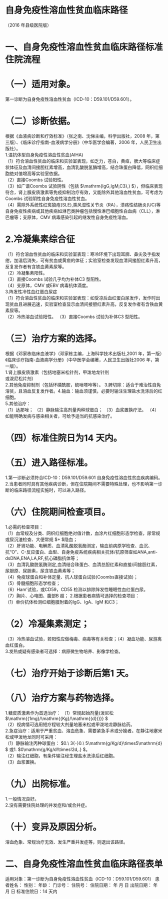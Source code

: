 # 自身免疫性溶血性贫血临床路径  
（2016 年县级医院版）  
# 一、自身免疫性溶血性贫血临床路径标准住院流程  
# （一）适用对象。  
第一诊断为自身免疫性溶血性贫血（ICD-10：D59.101/D59.601）。  
# （二）诊断依据。  
根据《血液病诊断和疗效标准》（张之南、沈悌主编，科学出版社，2008 年，第三版）、《临床诊疗指南-血液病学分册》（中华医学会编著，2006 年，人民卫生出版社）。  
1.温抗体型自身免疫性溶血性贫血(AIHA)  
（1）符合溶血性贫血的临床和实验室表现，如乏力，苍白，黄疸，脾大等临床症状体征及血清间接胆红素增高，血清乳酸脱氢酶增高，结合珠蛋白降低，网织红细胞绝对值增高等实验室依据。  
（2）直接Coombs 试验阳性。  
（3）如广谱Coombs 试验阴性（包括 $\mathrm{IgG,IgM,C3}\,) $），但临床表现符合，肾上腺皮质激素等免疫抑制治疗有效，又能除外其他溶血性贫血，可考虑为Coombs 试验阴性自身免疫性溶血性贫血。  
（4）需除外系统性红斑狼疮(SLE),类风湿性关节炎（RA），溃疡性结肠炎(UC)等自身免疫性疾病或其他疾病如淋巴类肿瘤包括慢性淋巴细胞性白血病（CLL），淋巴瘤等；支原体，CMV 病毒感染引起的继发性自身免疫性溶血。  
# 2.冷凝集素综合征  
（1）符合溶血性贫血的临床和实验室表现：寒冷环境下出现耳廓、鼻尖及手指发绀，加温后消失，可有贫血或黄疸的体征；实验室检查发现血清间接胆红素升高，反复发作者有含铁血黄素尿等。  
（2）冷凝集素阳性。  
（3）直接Coombs 试验几乎均为补体C3 型阳性。  
（4）支原体，CMV 或EBV 病毒抗体滴度。  
3.阵发性冷性血红蛋白尿症  
（1）符合溶血性贫血的临床和实验室表现：如受凉后血红蛋白尿发作，发作时出现贫血且进展迅速，实验室检查显示血清间接胆红素升高，反复发作者有含铁血黄素尿等。  
（2）冷热溶血试验阳性。 （3）直接Coombs 试验为补体C3 型阳性。  
# （三）治疗方案的选择。  
根据《邓家栋临床血液学》（邓家栋主编，上海科学技术出版社,2001 年，第一版）《临床诊疗指南-血液病学分册》（中华医学会编著，人民卫生出版社2006 年，第一版）。  
1.肾上腺皮质激素（包括地塞米松针剂，甲泼地龙针剂  
或泼尼松片剂）  
2.其他免疫抑制剂（包括环磷酰胺，硫唑嘌呤等）。 3.脾切除：适合于难治性自免溶贫，且溶血反复发作者。4.输血：输血须谨慎，必要时输注生理盐水洗涤后的红 细胞。  
5.其他治疗：  
（1）达那唑； （2）静脉输注高剂量丙种球蛋白； （3）血浆置换疗法。 （4）如能明确发病与感染相关者，可给予适当的抗感染治疗。  
# （四）标准住院日为14 天内。  
# （五）进入路径标准。  
1.第一诊断必须符合ICD-10：D59.101/D59.601 自身免疫性溶血性贫血疾病编码。  
2.当患者同时具有其他疾病诊断，但在住院期间不需要特殊处理，也不影响第一诊断的临床路径流程实施时，可以进入路径。  
# （六）住院期间检查项目。  
1.必需的检查项目：  
（1）血常规及分类、网织红细胞绝对值计数，血涂片红细胞形态学检查，尿常规或尿沉渣检查、大便常规 $+ $隐血；  
（2）肝肾功能、电解质、血清乳酸脱氢酶测定，输血前病原学检查、血沉、抗“O”、C-反应蛋白、血型、自身免疫系统疾病相关抗体/抗原筛查如ANA,anti-dsDNA,ENA,LA,RF,抗心磷脂抗体等；  
（3）血清乳酸脱氢酶测定,血清结合珠蛋白、血清总胆红素和直接/间接胆红素，尿胆原、尿胆素，尿含铁血黄素等；  
（4）免疫球蛋白和补体定量、抗人球蛋白试验(Coombs直接试验)；  
（5）骨髓细胞形态学检查；  
（6）Ham’试验，或CD59，CD55 检测以排除阵发性睡眠性血红蛋白尿。  
（7）胸片、心电图、腹部B 超； 2.根据患者病情可选择的检查项目：  
（1）单价抗体检测红细胞膜附着的IgG、IgA、IgM 和C3；  
# （2）冷凝集素测定；  
（3）冷热溶血试验，若阳性应做梅毒、病毒等有关检查；（4）凝血功能、尿游离血红蛋白。  
3.发热或疑有感染者可选择：病原微生物培养、影像学检查。  
# （七）治疗开始于诊断后第1 天。  
# （八）治疗方案与药物选择。  
1.糖皮质激素作为首选治疗： （1）常规起始剂量(泼尼松 $\mathrm{{1mg}/\mathrm{{Kg}/\mathrm{{d})}}} $  
（2）视病情可选用短疗程较大剂量地塞米松或甲泼地龙静脉给药。  
2.急症治疗：适用于严重贫血、溶血危象、需要紧急手术或分娩者。在静注地塞米松或甲泼地龙同时可采用：  
（1）静脉输注丙种球蛋白： $0.\ 3{-}0.\ 5\mathrm{g/Kg/d}\times5\mathrm{d} $ 或1. $0\mathrm{g/Kg/d\!\times\!2d\,.} $。  
（2）输注红细胞，有条件输注经生理盐水洗涤后红细胞。  
（3）血浆置换。  
# （九）出院标准。  
1.一般情况良好。  
2.没有需要住院处理的并发症和/或合并症。  
# （十）变异及原因分析。  
溶血危象、常规治疗无效、发生严重并发症等，则退出该路径。  
# 二、自身免疫性溶血性贫血临床路径表单  
适用对象：第一诊断为自身免疫性溶血性贫血（ICD-10：D59.101/D59.601） 患者姓名：   性别：     年龄：    门诊号：  住院号：         住院日期：     年   月   日   出院日期：     年   月   日 标准住院日：14 天内  
